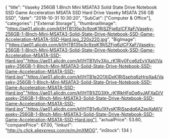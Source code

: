 {
	"title": "Vaseky 256GB 1.8Inch Mini MSATA3 Solid State Drive Notebook SSD Game Acceleration MSATA SSD Hard Drive Vaseky MSATA 256 GB SSD",
	"date": "2018-10-31 10:30:20",
	"SubCat": ["Computer & Office"],
	"categories": ["External Storage"],
	"thumbnailImage": "https://ae01.alicdn.com/kf/HTB135p3c9zqK1RjSZFjq6zlCFXaF/Vaseky-256GB-1-8Inch-Mini-MSATA3-Solid-State-Drive-Notebook-SSD-Game-Acceleration-MSATA-SSD-Hard.jpg_220x220.jpg",
	"BigImage": ["https://ae01.alicdn.com/kf/HTB135p3c9zqK1RjSZFjq6zlCFXaF/Vaseky-256GB-1-8Inch-Mini-MSATA3-Solid-State-Drive-Notebook-SSD-Game-Acceleration-MSATA-SSD-Hard.jpg","https://ae01.alicdn.com/kf/HTB1VIy3Xo_rK1Rjy0Fcq6zEvVXaV/Vaseky-256GB-1-8Inch-Mini-MSATA3-Solid-State-Drive-Notebook-SSD-Game-Acceleration-MSATA-SSD-Hard.jpg","https://ae01.alicdn.com/kf/HTB1e2O1XiDxK1RjSsphq6zHrpXa4/Vaseky-256GB-1-8Inch-Mini-MSATA3-Solid-State-Drive-Notebook-SSD-Game-Acceleration-MSATA-SSD-Hard.jpg","https://ae01.alicdn.com/kf/HTB1iZG3Xh_rK1RkHFqDq6yJAFXaD/Vaseky-256GB-1-8Inch-Mini-MSATA3-Solid-State-Drive-Notebook-SSD-Game-Acceleration-MSATA-SSD-Hard.jpg","https://ae01.alicdn.com/kf/HTB1v6u1XfvsK1RjSspdq6AZepXaM/Vaseky-256GB-1-8Inch-Mini-MSATA3-Solid-State-Drive-Notebook-SSD-Game-Acceleration-MSATA-SSD-Hard.jpg"],
	"actualPrice": 53.60,
	"comparePrice": 67.00,
	"linkurl": "http://s.click.aliexpress.com/e/mJmXMOG",
	"inStock": 134
}

